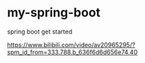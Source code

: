 # my-spring-boot

spring boot get started

https://www.bilibili.com/video/av20965295/?spm_id_from=333.788.b_636f6d6d656e74.40
